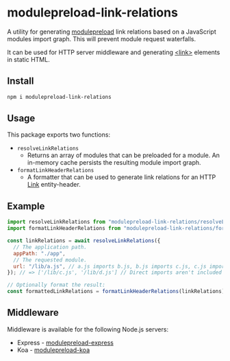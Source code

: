 # modulepreload-link-relations

A utility for generating [modulepreload](https://developer.mozilla.org/en-US/docs/Web/HTML/Attributes/rel/modulepreload) link relations based on a JavaScript modules import graph. This will prevent module request waterfalls.

It can be used for HTTP server middleware and generating [\<link\>](https://developer.mozilla.org/en-US/docs/Web/HTML/Element/link) elements in static HTML.

## Install

```sh
npm i modulepreload-link-relations
```

## Usage

This package exports two functions:

- `resolveLinkRelations`
  - Returns an array of modules that can be preloaded for a module. An in-memory cache persists the resulting module import graph.
- `formatLinkHeaderRelations`
  - A formatter that can be used to generate link relations for an HTTP [Link](https://developer.mozilla.org/en-US/docs/Web/HTTP/Headers/Link) entity-header.

## Example

```js
import resolveLinkRelations from "modulepreload-link-relations/resolveLinkRelations.mjs";
import formatLinkHeaderRelations from "modulepreload-link-relations/formatLinkHeaderRelations.mjs";

const linkRelations = await resolveLinkRelations({
  // The application path.
  appPath: "./app",
  // The requested module.
  url: "/lib/a.js", // a.js imports b.js, b.js imports c.js, c.js imports d.js
}); // => ['/lib/c.js', '/lib/d.js'] // Direct imports aren't included in the result.

// Optionally format the result:
const formattedLinkRelations = formatLinkHeaderRelations(linkRelations); // => </lib/c.js>; rel="modulepreload", </lib/d.js>; rel="modulepreload"
```

## Middleware

Middleware is available for the following Node.js servers:

- Express - [modulepreload-express](https://github.com/dburles/modulepreload-express)
- Koa - [modulepreload-koa](https://github.com/dburles/modulepreload-koa)
